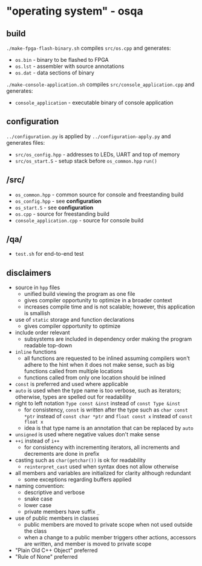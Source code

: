 # "operating system" - osqa

## build
`./make-fpga-flash-binary.sh` compiles `src/os.cpp` and generates:
* `os.bin` - binary to be flashed to FPGA
* `os.lst` - assembler with source annotations
* `os.dat` - data sections of binary

`./make-console-application.sh` compiles `src/console_application.cpp` and generates:
* `console_application` - executable binary of console application

## configuration
`../configuration.py` is applied by `../configuration-apply.py` and generates files:
* `src/os_config.hpp` - addresses to LEDs, UART and top of memory
* `src/os_start.S` - setup stack before `os_common.hpp` `run()`

## /src/
* `os_common.hpp` - common source for console and freestanding build
* `os_config.hpp` - see __configuration__
* `os_start.S` - see __configuration__
* `os.cpp` - source for freestanding build
* `console_application.cpp` - source for console build

## /qa/
* `test.sh` for end-to-end test

## disclaimers
* source in `hpp` files
  - unified build viewing the program as one file
  - gives compiler opportunity to optimize in a broader context
  - increases compile time and is not scalable; however, this application is smallish
* use of `static` storage and function declarations
  - gives compiler opportunity to optimize
* include order relevant
  - subsystems are included in dependency order making the program readable top-down
* `inline` functions
  - all functions are requested to be inlined assuming compilers won't adhere to the hint when it does not make sense, such as big functions called from multiple locations
  - functions called from only one location should be inlined
* `const` is preferred and used where applicable
* `auto` is used when the type name is too verbose, such as iterators; otherwise, types are spelled out for readability
* right to left notation `Type const &inst` instead of `const Type &inst`
  - for consistency, `const` is written after the type such as `char const *ptr` instead of `const char *ptr` and `float const x` instead of `const float x`
  - idea is that type name is an annotation that can be replaced by `auto`
* `unsigned` is used where negative values don't make sense
* `++i` instead of `i++`
  - for consistency with incrementing iterators, all increments and decrements are done in prefix
* casting such as `char(getchar())` is ok for readability
  - `reinterpret_cast` used when syntax does not allow otherwise
* all members and variables are initialized for clarity although redundant
  - some exceptions regarding buffers applied
* naming convention:
  - descriptive and verbose
  - snake case
  - lower case
  - private members have suffix `_`
* use of public members in classes
  - public members are moved to private scope when not used outside the class
  - when a change to a public member triggers other actions, accessors are written, and member is moved to private scope
* "Plain Old C++ Object" preferred
* "Rule of None" preferred
